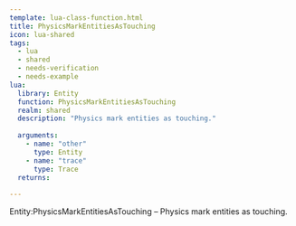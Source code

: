 ```yaml
---
template: lua-class-function.html
title: PhysicsMarkEntitiesAsTouching
icon: lua-shared
tags:
  - lua
  - shared
  - needs-verification
  - needs-example
lua:
  library: Entity
  function: PhysicsMarkEntitiesAsTouching
  realm: shared
  description: "Physics mark entities as touching."
  
  arguments:
    - name: "other"
      type: Entity
    - name: "trace"
      type: Trace
  returns:
    
---
```


<div class="lua__search__keywords">
Entity:PhysicsMarkEntitiesAsTouching &#x2013; Physics mark entities as touching.
</div>
